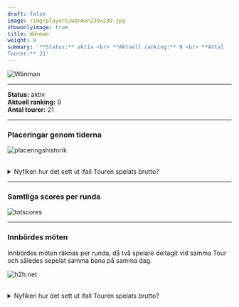 ```yaml
---  
draft: false  
image: /img/players/wänman230x230.jpg  
showonlyimage: true  
title: Wänman  
weight: 9  
summary: '**Status:** aktiv <br> **Aktuell ranking:** 9 <br> **Antal
Tourer:** 21'  
---
```


![Wänman](/img/players/wänman230x230.jpg)

------------------------------------------------------------------------

**Status:** aktiv  
**Aktuell ranking:** 9  
**Antal tourer:** 21

------------------------------------------------------------------------

### Placeringar genom tiderna

![placeringshistorik](/playerstats/Wänman.placing.net.png) <br><br>
<details> <summary>Nyfiken hur det sett ut ifall Touren spelats
brutto?</summary> <p>

![placeringshistorik](/playerstats/Wänman.placing.gross.png) </p>
</details>

------------------------------------------------------------------------

### Samtliga scores per runda

![totscores](/playerstats/Wänman.totscores.png)

------------------------------------------------------------------------

### Innbördes möten

Innbördes möten räknas per runda, då två spelare deltagit vid samma Tour
och således sepelat samma bana på samma dag.

![h2h.net](/playerstats/Wänman.h2h.net.png) <br><br> <details>
<summary>Nyfiken hur det sett ut ifall Touren spelats brutto?</summary>
<p>

![h2h.gross](/playerstats/Wänman.h2h.gross.png) </p> </details>
